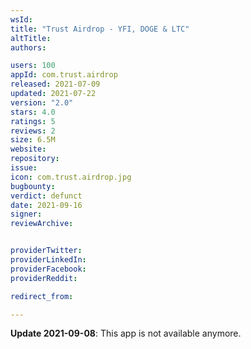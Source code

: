 ```yaml
---
wsId: 
title: "Trust Airdrop - YFI, DOGE & LTC"
altTitle: 
authors:

users: 100
appId: com.trust.airdrop
released: 2021-07-09
updated: 2021-07-22
version: "2.0"
stars: 4.0
ratings: 5
reviews: 2
size: 6.5M
website: 
repository: 
issue: 
icon: com.trust.airdrop.jpg
bugbounty: 
verdict: defunct
date: 2021-09-16
signer: 
reviewArchive:


providerTwitter: 
providerLinkedIn: 
providerFacebook: 
providerReddit: 

redirect_from:

---
```



**Update 2021-09-08**: This app is not available anymore.
